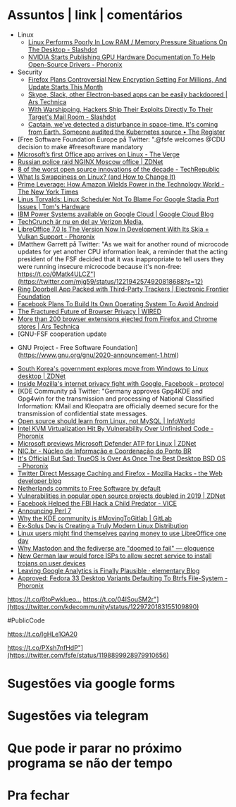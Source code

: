 
Assuntos | link | comentários
=============================
* Linux
  * [Linux Performs Poorly In Low RAM / Memory Pressure Situations On The Desktop - Slashdot](https://linux.slashdot.org/story/19/08/06/1839206/linux-performs-poorly-in-low-ram--memory-pressure-situations-on-the-desktop)
  * [NVIDIA Starts Publishing GPU Hardware Documentation To Help Open-Source Drivers - Phoronix](https://www.phoronix.com/scan.php?page=news_item&px=NVIDIA-Open-GPU-Docs)
* Security
  * [Firefox Plans Controversial New Encryption Setting For Millions, And Update Starts This Month](https://www.forbes.com/sites/zakdoffman/2019/09/08/firefox-announces-major-new-encryption-default-to-protect-millions-of-users/)
  * [Skype, Slack, other Electron-based apps can be easily backdoored | Ars Technica](https://arstechnica.com/information-technology/2019/08/skype-slack-other-electron-based-apps-can-be-easily-backdoored/)
  * [With Warshipping, Hackers Ship Their Exploits Directly To Their Target's Mail Room - Slashdot](https://tech.slashdot.org/story/19/08/07/1947225/with-warshipping-hackers-ship-their-exploits-directly-to-their-targets-mail-room)
  * [Captain, we've detected a disturbance in space-time. It's coming from Earth. Someone audited the Kubernetes source • The Register](https://www.theregister.co.uk/2019/08/06/kubernetes_security_audit/)
* [Free Software Foundation Europe på Twitter: ".@fsfe welcomes @CDU decision to make #freesoftware mandatory
* [Microsoft’s first Office app arrives on Linux - The Verge](https://www.theverge.com/2019/12/10/21004846/microsoft-office-linux-microsoft-teams-app-launch-public-preview)
* [Russian police raid NGINX Moscow office | ZDNet](https://www.zdnet.com/article/russian-police-raid-nginx-moscow-office/)
* [8 of the worst open source innovations of the decade - TechRepublic](https://www.techrepublic.com/article/8-of-the-worst-open-source-innovations-of-the-decade/)
* [What Is Swappiness on Linux? &#40;and How to Change It&#41; ](https://www.howtogeek.com/449691/what-is-swapiness-on-linux-and-how-to-change-it/)
* [Prime Leverage: How Amazon Wields Power in the Technology World - The New York Times](https://www.nytimes.com/2019/12/15/technology/amazon-aws-cloud-competition.html)
* [Linus Torvalds: Linux Scheduler Not To Blame For Google Stadia Port Issues | Tom's Hardware](https://www.tomshardware.com/news/linus-torvalds-linux-scheduler-not-to-blame-for-google-stadia-port-issues)
* [IBM Power Systems available on Google Cloud | Google Cloud Blog](https://cloud.google.com/blog/products/gcp/ibm-power-systems-now-available-on-google-cloud)
* [TechCrunch är nu en del av Verizon Media.](https://techcrunch.com/2020/01/15/mozilla-lays-off-70-as-it-waits-for-subscription-products-to-generate-revenue/)
* [LibreOffice 7.0 Is The Version Now In Development With Its Skia + Vulkan Support - Phoronix](https://www.phoronix.com/scan.php?page=news_item&px=LibreOffice-7.0-Up-Next)
* [Matthew Garrett på Twitter: "As we wait for another round of microcode updates for yet another CPU information leak, a reminder that the acting president of the FSF decided that it was inappropriate to tell users they were running insecure microcode because it's non-free: https://t.co/0Matk4ULCZ"](https://twitter.com/mjg59/status/1221942574920818688?s=12)
* [Ring Doorbell App Packed with Third-Party Trackers | Electronic Frontier Foundation](https://www.eff.org/deeplinks/2020/01/ring-doorbell-app-packed-third-party-trackers)
* [Facebook Plans To Build Its Own Operating System To Avoid Android](https://www.forbes.com/sites/ilkerkoksal/2020/01/30/facebook-plans-to-build-its-own-operating-system-to-avoid-android/)
* [The Fractured Future of Browser Privacy | WIRED](https://www.wired.com/story/chrome-firefox-edge-browser-privacy/)
* [More than 200 browser extensions ejected from Firefox and Chrome stores | Ars Technica](https://arstechnica.com/information-technology/2020/01/mozilla-and-google-crack-down-on-malicious-and-abusive-browser-extensions/)
* [GNU-FSF cooperation update
- GNU Project - Free Software Foundation](https://www.gnu.org/gnu/2020-announcement-1.html)
* [South Korea's government explores move from Windows to Linux desktop | ZDNet](https://www.zdnet.com/article/south-koreas-government-explores-move-from-windows-to-linux-desktop/)
* [Inside Mozilla's internet privacy fight with Google, Facebook - protocol](https://www.protocol.com/mozilla-plan-fix-internet-privacy)
* [KDE Community på Twitter: "Germany approves Gpg4KDE and Gpg4win for the transmission and processing of National Classified Information: KMail and Kleopatra are officially deemed secure for the transmission of confidential state messages.
* [Open source should learn from Linux, not MySQL | InfoWorld](https://www.infoworld.com/article/3528355/open-source-should-learn-from-linux-not-mysql.html)
* [Intel KVM Virtualization Hit By Vulnerability Over Unfinished Code - Phoronix](https://www.phoronix.com/scan.php?page=news_item&px=Intel-KVM-CVE-2020-2732)
* [Microsoft previews Microsoft Defender ATP for Linux | ZDNet](https://www.zdnet.com/article/microsoft-previews-microsoft-defender-atp-for-linux/)
* [NIC.br - Núcleo de Informação e Coordenação do Ponto BR](https://nic.br/noticia/releases/ix-br-alcanca-marca-de-10-tb-s-de-pico-de-trafego-internet/)
* [It's Official But Sad: TrueOS Is Over As Once The Best Desktop BSD OS - Phoronix](https://www.phoronix.com/scan.php?page=news_item&px=No-More-TrueOS)
* [Twitter Direct Message Caching and Firefox - Mozilla Hacks - the Web developer blog](https://hacks.mozilla.org/2020/04/twitter-direct-message-caching-and-firefox/)
* [Netherlands commits to Free Software by default](https://fsfe.org/news/2020/news-20200424-01.html)
* [Vulnerabilities in popular open source projects doubled in 2019 | ZDNet](https://www.zdnet.com/article/vulnerabilities-in-popular-open-source-projects-doubled-in-2019/)
* [Facebook Helped the FBI Hack a Child Predator - VICE](https://www.vice.com/en_us/article/v7gd9b/facebook-helped-fbi-hack-child-predator-buster-hernandez)
* [ Announcing Perl 7 ](https://www.perl.com/article/announcing-perl-7/)
* [
Why the KDE community is #MovingToGitlab
|
GitLab
](https://about.gitlab.com/blog/2020/06/29/welcome-kde/)
* [Ex-Solus Dev is Creating a Truly Modern Linux Distribution](https://itsfoss.com/serpent-os-announcement/)
* [  Linux users might find themselves paying money to use LibreOffice one day](https://betanews.com/2020/07/06/libreoffice-money/)
* [Why Mastodon and the fediverse are "doomed to fail" — eloquence](https://write.as/eloquence/why-mastodon-and-the-fediverse-are-doomed-to-fail)
* [New German law would force ISPs to allow secret service to install trojans on user devices](https://www.privateinternetaccess.com/blog/new-german-law-would-force-isps-to-allow-secret-service-to-install-trojans-on-user-devices/)
* [Leaving Google Analytics is Finally Plausible ⋅ elementary Blog](https://blog.elementary.io/leaving-google-analytics-is-finally-plausible/)
* [Approved: Fedora 33 Desktop Variants Defaulting To Btrfs File-System - Phoronix](https://www.phoronix.com/scan.php?page=news_item&px=Fedora-33-Btrfs-Desktop-Approve)

https://t.co/6toPwkIueo… https://t.co/04ISouSM2r"](https://twitter.com/kdecommunity/status/1229720183155109890)

#PublicCode

https://t.co/IgHLe1OA20

https://t.co/PXsh7nfHdP"](https://twitter.com/fsfe/status/1198899928979910656)



Sugestões via google forms
==========================


Sugestões via telegram
======================


Que pode ir parar no próximo programa se não der tempo
=======================================================


Pra fechar
==========

